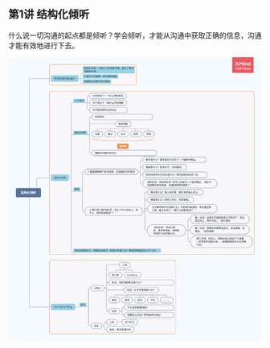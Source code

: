 ## 第1讲 结构化倾听

什么说一切沟通的起点都是倾听？学会倾听，才能从沟通中获取正确的信息，沟通才能有效地进行下去。

<img alt="String in memory" src="img/day01/note.png" class="center" />